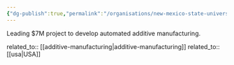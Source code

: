 ```yaml
---
{"dg-publish":true,"permalink":"/organisations/new-mexico-state-university/","title":"New Mexico State University"}
---
```



Leading $7M project to develop automated additive manufacturing.

related_to:: [[additive-manufacturing\|additive-manufacturing]]
related_to:: [[usa\|USA]]
